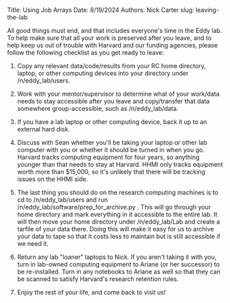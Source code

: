 Title: Using Job Arrays
Date: 8/19/2024
Authors: Nick Carter
slug: leaving-the-lab

All good things must end, and that includes everyone's time in the
Eddy lab. To help make sure that all your work is preserved after you
leave, and to help keep us out of trouble with Harvard and our funding
agencies, please follow the following checklist as you get ready to
leave:

1. Copy any relevant data/code/results from your RC home directory,
laptop, or other computing devices into your directory under
/n/eddy_lab/users.

2. Work with your mentor/supervisor to determine what of your
work/data needs to stay accessible after you leave and copy/transfer
that data somewhere group-accessible, such as /n/eddy_lab/data.

3. If you have a lab laptop or other computing device, back it up to
an external hard disk.

4. Discuss with Sean whether you'll be taking your laptop or other lab
computer with you or whether it should be turned in when you go.
Harvard tracks computing equipment for four years, so anything younger
than that needs to stay at Harvard.  HHMI only tracks equipment worth
more than $15,000, so it's unlikely that there will be tracking issues
on the HHMI side.

5. The last thing you should do on the research computing machines is
to cd to /n/eddy_lab/users and run
/n/eddy_lab/software/prep_for_archive.py <yourusername>.  This will go
through your home directory and mark everything in it accessible to
the entire lab.  It will then move your home directory under
/n/eddy_lab/Lab and create a tarfile of your data there.  Doing this
will make it easy for us to archive your data to tape so that it costs
less to maintain but is still accessible if we need it.

6. Return any lab "loaner" laptops to Nick.  If you aren't taking it
with you, turn in lab-owned computing equipment to Ariane (or her
successor) to be re-installed. Turn in any notebooks to Ariane as well
so that they can be scanned to satisfy Harvard's research retention
rules.

7. Enjoy the rest of your life, and come back to visit us!

